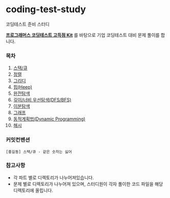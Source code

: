 # coding-test-study

코딩테스트 준비 스터디

<a href="https://school.programmers.co.kr/learn/challenges?tab=algorithm_practice_kit">**프로그래머스 코딩테스트 고득점 Kit**</a>
를 바탕으로 기업 코딩테스트 대비 문제 풀이를 합니다.

### 목차

1. <a href="" >스택/큐</a>
1. <a href="">정렬</a>
1. <a href="">그리디</a>
1. <a href="">힙(Heep)</a>
1. <a href="">완전탐색</a>
1. <a href="">깊이/너비 우선탐색(DFS/BFS)</a>
1. <a href="">이분탐색</a>
1. <a href="">그래프</a>
1. <a href="">동적계획법(Dynamic Programming)</a>
1. <a href="">해시</a>

### 커밋컨벤션

```
[홍길동] 스택/큐 - 같은 숫자는 싫어
```

### 참고사항

- 각 파트 별로 디렉토리가 나누어져있습니다.
- 문제 별로 디렉토리가 나누어져 있으며, 스터디원이 각자 풀이한 코드 파일을 해당 디렉토리에 올립니다.
